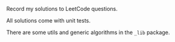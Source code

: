 Record my solutions to LeetCode questions.

All solutions come with unit tests.

There are some utils and generic algorithms in the `_lib` package.